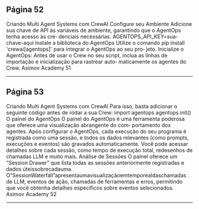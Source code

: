 ## Página 52

Criando Multi Agent Systems com CrewAI
Configure seu Ambiente
Adicione sua chave de API às variáveis de ambiente, garantindo que o AgentOps tenha acesso às cre‑
denciais necessárias.
AGENTOPS_API_KEY=sua-chave-aqui
Instale a biblioteca do AgentOps
Utilize o comando pip install 'crewai[agentops]' para integrar o AgentOps ao seu pro‑
jeto.
Inicialize o AgentOps:
Antes de usar o Crew no seu script, inclua as linhas de importação e inicialização para rastrear auto‑
maticamente os agentes do Crew.
Asimov Academy
51


---
## Página 53

Criando Multi Agent Systems com CrewAI
Para isso, basta adicionar o seguinte código antes de rodar a sua Crew:
import agentops
agentops.init()
O painel do AgentOps
O painel do AgentOps é uma ferramenta poderosa que oferece uma visualização abrangente do com‑
portamento dos agentes. Após configurar o AgentOps, cada execução do seu programa é registrada
como uma sessão, e todos os dados relevantes (como prompts, execuções e eventos) são gravados
automaticamente. Você pode acessar detalhes sobre cada sessão, como tempo de execução total,
redesenhos de chamadas LLM e muito mais.
Análise de Sessões
O painel oferece um “Session Drawer” que lista todas as sessões anteriormente registradas e dados
úteissobrecadauma. O“SessionWaterfall”apresentaumavisualizaçãoemtemporealdaschamadas
de LLM, eventos de ação, chamadas de ferramentas e erros, permitindo que você obtenha detalhes
específicos sobre eventos selecionados.
Asimov Academy
52


---